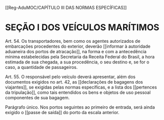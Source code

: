 [[Reg-AduMOC/CAPÍTULO III DAS NORMAS ESPECÍFICAS]]

# SEÇÃO I DOS VEÍCULOS MARÍTIMOS

Art. 54. Os transportadores, bem como os agentes
autorizados de embarcações procedentes do exterior,
deverão [[informar à autoridade aduaneira dos portos de atracação]], na forma e com a antecedência mínima
estabelecidas pela Secretaria da Receita Federal do Brasil, a
hora estimada de sua chegada, a sua procedência, o seu
destino e, se for o caso, a quantidade de passageiros.

Art. 55. O responsável pelo veículo deverá apresentar, além
dos documentos exigidos no art. 42, as [[declarações de bagagens dos viajantes]], se exigidas pelas normas específicas,
e a lista dos [[pertences da tripulação]], como tais entendidos
os bens e objetos de uso pessoal componentes de sua
bagagem.

Parágrafo único. Nos portos seguintes ao primeiro de
entrada, será ainda exigido o [[passe de saída]] do porto da
escala anterior.